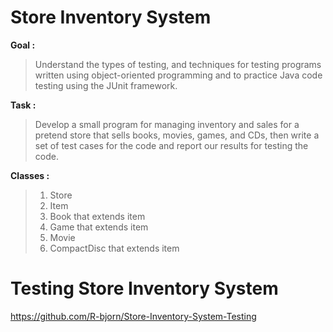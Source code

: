 # Store Inventory System

**Goal :**
> Understand the types of testing, and techniques for testing programs written using object-oriented programming and to practice Java code testing using the JUnit framework.

**Task :**
> Develop a small program for managing inventory and sales for a pretend store that sells books, movies, games, and CDs, then write a set of test cases for the code and report our results for testing the code.

**Classes :**
> 1. Store 
> 2. Item 
> 3. Book that extends item
> 4. Game that extends item
> 5. Movie
> 6. CompactDisc that extends item


# Testing Store Inventory System 

https://github.com/R-bjorn/Store-Inventory-System-Testing
